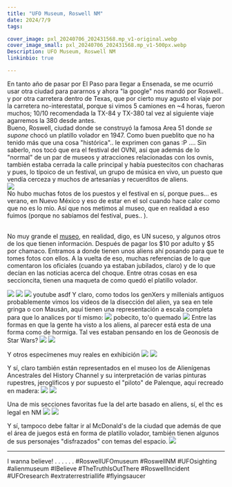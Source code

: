 ```yaml
---
title: "UFO Museum, Roswell NM"
date: 2024/7/9
tags:

cover_image: pxl_20240706_202431568.mp_v1-original.webp
cover_image_small: pxl_20240706_202431568.mp_v1-500px.webp
Description: UFO Museum, Roswell NM
linkinbio: true

---
```


En tanto año de pasar por El Paso para llegar a Ensenada, se me ocurrió usar otra ciudad para pararnos y ahora "la google" nos mandó por Roswell.. y por otra carretera dentro de Texas, que por cierto muy agusto el viaje por la carretera no-interestatal, porque si vimos 5 camiones en ~4 horas, fueron muchos; 10/10 recomendada la TX-84 y TX-380 tal vez al siguiente viaje agarremos la 380 desde antes. 
<br/>
Bueno, Roswell, ciudad donde se construyó la famosa Area 51 donde *se supone* chocó un platillo volador en 1947. Como buen pueblito que no ha tenido más que una cosa "histórica".. le exprimen con ganas :P .... Sin saberlo, nos tocó que era el festival del OVNI, así que además de lo "normal" de un par de museos y atracciones relacionadas con los ovnis, también estaba cerrada la calle principal y había puestecitos con chacharas y pues, lo típoico de un festival, un grupo de música en vivo, un puesto que vendía cerceza y muchos de artesanías y recuerditos de aliens. 
<br/>
[![](pxl_20240706_204134446_v1)](pxl_20240706_204134446_v1-original.webp)
<br/>
No hubo muchas fotos de los puestos y el festival en sí, porque pues... es verano, en Nuevo México y eso de estar en el sol cuando hace calor como que no es lo mío. Así que nos metimos al museo, que en realidad a eso fuimos (porque no sabíamos del festival, pues.. ).   

<br/>
No muy grande el <a href="https://maps.app.goo.gl/MGgbjNkey21pcRx77">museo</a>, en realidad, digo, es UN suceso, y algunos otros de los que tienen información. Después de pagar los $10 por adulto y $5 por chamaco. Entramos a donde tienen unos aliens ahí posando para que te tomes fotos con ellos. A la vuelta de eso, muchas referencias de lo que comentaron los oficiales (cuando ya estaban jubilados, claro) y de lo que decían en las noticias acerca del choque. Entre otras cosas en esa seccioncita, tienen una maqueta de como quedó el platillo volador.

[![](20240706_135504_v1)](20240706_135504_v1-original.webp)
[![](20240706_135508_v1)](20240706_135508_v1-original.webp)
[![](20240706_140236_v1)](20240706_140236_v1-original.webp)
youtube asdf
Y claro, como todos los genXers y millenials antiguos probablemente vimos los videos de la disección del alien, ya sea en tele gringa o con Mausán, aquí tienen una representación a escala completa para que lo analices por tí mismo:
[![](20240706_141337_v1)](20240706_141337_v1-original.webp)
pobecito, to'o quemado
[![](pxl_20240706_201320939.mp_v1)](pxl_20240706_201320939.mp_v1-original.webp)
Entre las formas en que la gente ha visto a los aliens, al parecer está esta de una forma como de hormiga. Tal ves estaban pensando en los de Geonosis de Star Wars?
[![](20240706_142057_v1)](20240706_142057_v1-original.webp)
[![](20240706_142105_v1)](20240706_142105_v1-original.webp)

Y otros especímenes muy reales en exhibición
[![](pxl_20240706_200823997_v1)](pxl_20240706_200823997_v1-original.webp)
[![](pxl_20240706_200915060_v1)](pxl_20240706_200915060_v1-original.webp)

Y sí, claro también están representados en el museo los de Alienígenas Ancestrales del History Channel y su interpretación de varias pinturas rupestres, jeroglíficos y por supuesto el "piloto" de Palenque, aquí recreado en madera:
[![](20240706_141541_v1)](20240706_141541_v1-original.webp)
[![](pxl_20240706_201514370_v1)](pxl_20240706_201514370_v1-original.webp)

Una de mis secciones favoritas fue la del arte basado en aliens, sí, el thc es legal en NM
[![](20240706_141645_v1)](20240706_141645_v1-original.webp)
[![](pxl_20240706_202431568.mp_v1)](pxl_20240706_202431568.mp_v1-original.webp)

Y sí, tampoco debe faltar ir al McDonald's de la ciudad que además de que el área de juegos está en forma de platillo volador, también tienen algunos de sus personajes "disfrazados" con temas del espacio.
[![](pxl_20240706_212628191_v1)](pxl_20240706_212628191_v1-original.webp)

---

I wanna believe!
.
.
.
.
.
.
#RoswellUFOmuseum
#RoswellNM
#UFOsighting
#alienmuseum
#IBelieve
#TheTruthIsOutThere
#RoswellIncident
#UFOresearch
#extraterrestriallife
#flyingsaucer